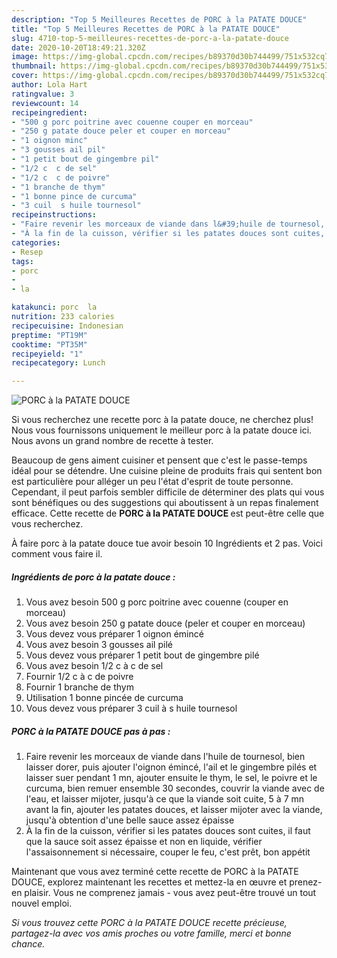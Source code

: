```yaml
---
description: "Top 5 Meilleures Recettes de PORC à la PATATE DOUCE"
title: "Top 5 Meilleures Recettes de PORC à la PATATE DOUCE"
slug: 4710-top-5-meilleures-recettes-de-porc-a-la-patate-douce
date: 2020-10-20T18:49:21.320Z
image: https://img-global.cpcdn.com/recipes/b89370d30b744499/751x532cq70/porc-a-la-patate-douce-photo-principale-de-la-recette.jpg
thumbnail: https://img-global.cpcdn.com/recipes/b89370d30b744499/751x532cq70/porc-a-la-patate-douce-photo-principale-de-la-recette.jpg
cover: https://img-global.cpcdn.com/recipes/b89370d30b744499/751x532cq70/porc-a-la-patate-douce-photo-principale-de-la-recette.jpg
author: Lola Hart
ratingvalue: 3
reviewcount: 14
recipeingredient:
- "500 g porc poitrine avec couenne couper en morceau"
- "250 g patate douce peler et couper en morceau"
- "1 oignon minc"
- "3 gousses ail pil"
- "1 petit bout de gingembre pil"
- "1/2 c  c de sel"
- "1/2 c  c de poivre"
- "1 branche de thym"
- "1 bonne pince de curcuma"
- "3 cuil  s huile tournesol"
recipeinstructions:
- "Faire revenir les morceaux de viande dans l&#39;huile de tournesol, bien laisser dorer, puis ajouter l&#39;oignon émincé, l&#39;ail et le gingembre pilés et laisser suer pendant 1 mn, ajouter ensuite le thym, le sel, le poivre et le curcuma, bien remuer ensemble 30 secondes, couvrir la viande avec de l&#39;eau, et laisser mijoter, jusqu&#39;à ce que la viande soit cuite, 5 à 7 mn avant la fin, ajouter les patates douces, et laisser mijoter avec la viande, jusqu&#39;à obtention d&#39;une belle sauce assez épaisse"
- "À la fin de la cuisson, vérifier si les patates douces sont cuites, il faut que la sauce soit assez épaisse et non en liquide, vérifier l&#39;assaisonnement si nécessaire, couper le feu, c&#39;est prêt, bon appétit"
categories:
- Resep
tags:
- porc
- 
- la

katakunci: porc  la 
nutrition: 233 calories
recipecuisine: Indonesian
preptime: "PT19M"
cooktime: "PT35M"
recipeyield: "1"
recipecategory: Lunch

---
```



![PORC à la PATATE DOUCE](https://img-global.cpcdn.com/recipes/b89370d30b744499/751x532cq70/porc-a-la-patate-douce-photo-principale-de-la-recette.jpg)

Si vous recherchez une recette porc à la patate douce, ne cherchez plus! Nous vous fournissons uniquement le meilleur porc à la patate douce ici. Nous avons un grand nombre de recette à tester.

Beaucoup de gens aiment cuisiner et pensent que c'est le passe-temps idéal pour se détendre. Une cuisine pleine de produits frais qui sentent bon est particulière pour alléger un peu l'état d'esprit de toute personne. Cependant, il peut parfois sembler difficile de déterminer des plats qui vous sont bénéfiques ou des suggestions qui aboutissent à un repas finalement efficace. Cette recette de <strong> PORC à la PATATE DOUCE </strong> est peut-être celle que vous recherchez.

<!--inarticleads1-->

À faire porc à la patate douce tue avoir besoin 10 Ingrédients et 2 pas. Voici comment vous faire il.

##### Ingrédients de porc à la patate douce :

1. Vous avez besoin 500 g porc poitrine avec couenne (couper en morceau)
1. Vous avez besoin 250 g patate douce (peler et couper en morceau)
1. Vous devez vous préparer 1 oignon émincé
1. Vous avez besoin 3 gousses ail pilé
1. Vous devez vous préparer 1 petit bout de gingembre pilé
1. Vous avez besoin 1/2 c à c de sel
1. Fournir 1/2 c à c de poivre
1. Fournir 1 branche de thym
1. Utilisation 1 bonne pincée de curcuma
1. Vous devez vous préparer 3 cuil à s huile tournesol




<!--inarticleads2-->

##### PORC à la PATATE DOUCE pas à pas :

1. Faire revenir les morceaux de viande dans l&#39;huile de tournesol, bien laisser dorer, puis ajouter l&#39;oignon émincé, l&#39;ail et le gingembre pilés et laisser suer pendant 1 mn, ajouter ensuite le thym, le sel, le poivre et le curcuma, bien remuer ensemble 30 secondes, couvrir la viande avec de l&#39;eau, et laisser mijoter, jusqu&#39;à ce que la viande soit cuite, 5 à 7 mn avant la fin, ajouter les patates douces, et laisser mijoter avec la viande, jusqu&#39;à obtention d&#39;une belle sauce assez épaisse
1. À la fin de la cuisson, vérifier si les patates douces sont cuites, il faut que la sauce soit assez épaisse et non en liquide, vérifier l&#39;assaisonnement si nécessaire, couper le feu, c&#39;est prêt, bon appétit




<!--inarticleads1-->

<p>
Maintenant que vous avez terminé cette recette de PORC à la PATATE DOUCE, explorez maintenant les recettes et mettez-la en œuvre et prenez-en plaisir. Vous ne comprenez jamais - vous avez peut-être trouvé un tout nouvel emploi.
</p>

<p>
<i>Si vous trouvez cette PORC à la PATATE DOUCE recette précieuse, partagez-la avec vos amis proches ou votre famille, merci et bonne chance.</i>
</p>
